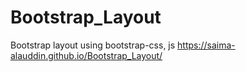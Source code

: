 # Bootstrap_Layout
Bootstrap layout using bootstrap-css, js
https://saima-alauddin.github.io/Bootstrap_Layout/
